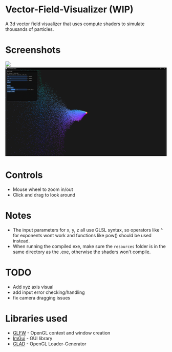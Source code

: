 # Vector-Field-Visualizer (WIP)
A 3d vector field visualizer that uses compute shaders to simulate thousands of particles.

# Screenshots
![](./screenshots/preview.gif)
![](./screenshots/fullscreen.png)

# Controls
- Mouse wheel to zoom in/out
- Click and drag to look around

# Notes
- The input parameters for x, y, z all use GLSL syntax, so operators like ^ for exponents wont work and functions like pow() should be used instead.
- When running the compiled exe, make sure the `resources` folder is in the same directory as the .exe, otherwise the shaders won't compile.


# TODO
- Add xyz axis visual
- add input error checking/handling
- fix camera dragging issues


# Libraries used
* [GLFW](https://www.glfw.org/) - OpenGL context and window creation
* [ImGui](https://github.com/ocornut/imgui) - GUI library
* [GLAD](https://github.com/Dav1dde/glad) - OpenGL Loader-Generator
